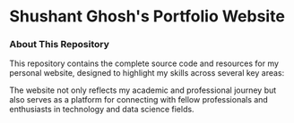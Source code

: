 # Shushant Ghosh's Portfolio Website


### About This Repository
This repository contains the complete source code and resources for my personal website, designed to highlight my skills across several key areas:

The website not only reflects my academic and professional journey but also serves as a platform for connecting with fellow professionals and enthusiasts in technology and data science fields.
